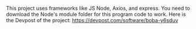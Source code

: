 This project uses frameworks like JS Node, Axios, and express. You need to download the Node's module folder for this program code to work.
Here is the Devpost of the project: https://devpost.com/software/boba-y6sduv

